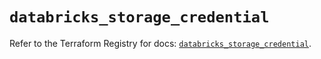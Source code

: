 # `databricks_storage_credential`

Refer to the Terraform Registry for docs: [`databricks_storage_credential`](https://registry.terraform.io/providers/databricks/databricks/1.65.0/docs/resources/storage_credential).
